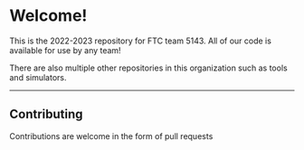 # Welcome!

This is the 2022-2023 repository for FTC team 5143. All of our code is available for use by any team!

There are also multiple other repositories in this organization such as tools and simulators.

---

## Contributing

Contributions are welcome in the form of pull requests
